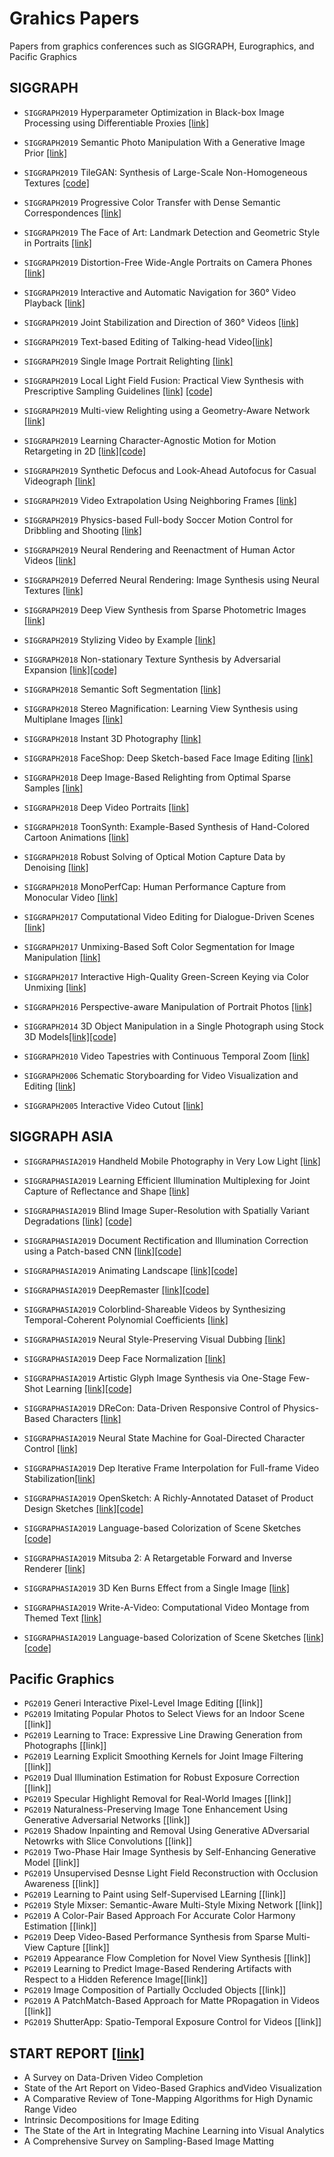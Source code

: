 # Grahics Papers
Papers from graphics conferences such as SIGGRAPH, Eurographics, and Pacific Graphics




## SIGGRAPH 
* `SIGGRAPH2019` Hyperparameter Optimization in Black-box Image Processing using Differentiable Proxies [[link]](https://www.cs.princeton.edu/~fheide/proxyopt)
* `SIGGRAPH2019` Semantic Photo Manipulation With a Generative Image Prior [[link]](http://ganpaint.io/)
* `SIGGRAPH2019` TileGAN: Synthesis of Large-Scale Non-Homogeneous Textures  [[code]](https://github.com/afruehstueck/tileGAN)
* `SIGGRAPH2019` Progressive Color Transfer with Dense Semantic Correspondences [[link]](https://arxiv.org/pdf/1710.00756.pdf)
* `SIGGRAPH2019` The Face of Art: Landmark Detection and Geometric Style in Portraits [[link]](http://www.faculty.idc.ac.il/arik/site/foa/face-of-art.asp)
* `SIGGRAPH2019` Distortion-Free Wide-Angle Portraits on Camera Phones [[link]](http://people.csail.mit.edu/yichangshih/wide_angle_portrait/)
* `SIGGRAPH2019` Interactive and Automatic Navigation for 360° Video Playback [[link]](https://vclab.dgist.ac.kr/interactive360/)
* `SIGGRAPH2019` Joint Stabilization and Direction of 360° Videos [[link]](https://dl.acm.org/citation.cfm?doid=3313807.3211889)
* `SIGGRAPH2019` Text-based Editing of Talking-head Video[[link]](https://www.ohadf.com/projects/text-based-editing/)
* `SIGGRAPH2019` Single Image Portrait Relighting [[link]](https://arxiv.org/pdf/1905.00824.pdf)
* `SIGGRAPH2019` Local Light Field Fusion: Practical View Synthesis 
with Prescriptive Sampling Guidelines [[link]](http://people.eecs.berkeley.edu/~bmild/llff/) [[code]](https://github.com/Fyusion/LLFF)
* `SIGGRAPH2019` Multi-view Relighting using a Geometry-Aware Network [[link]](https://repo-sam.inria.fr/fungraph/deep-relighting/)
* `SIGGRAPH2019` Learning Character-Agnostic Motion for Motion Retargeting in 2D [[link]](https://motionretargeting2d.github.io/)[[code]](https://github.com/ChrisWu1997/2D-Motion-Retargeting)
* `SIGGRAPH2019` Synthetic Defocus and Look-Ahead Autofocus for Casual Videograph [[link]](https://ceciliavision.github.io/vid-auto-focus/)
* `SIGGRAPH2019` Video Extrapolation Using Neighboring Frames [[link]](https://vml.kaist.ac.kr/main/international/individual/157)
* `SIGGRAPH2019` Physics-based Full-body Soccer Motion Control for Dribbling and Shooting [[link]](https://vml.kaist.ac.kr/main/international/individual/156)
* `SIGGRAPH2019` Neural Rendering and Reenactment of Human Actor Videos [[link]](http://gvv.mpi-inf.mpg.de/projects/wxu/HumanReenactment/)
* `SIGGRAPH2019` Deferred Neural Rendering: Image Synthesis using Neural Textures [[link]](https://niessnerlab.org/projects/thies2019neural.html)
* `SIGGRAPH2019` Deep View Synthesis from Sparse Photometric Images [[link]](http://cseweb.ucsd.edu/~ravir/zexiangview.pdf)
* `SIGGRAPH2019` Stylizing Video by Example [[link]](https://dcgi.fel.cvut.cz/home/sykorad/ebsynth.html)

* `SIGGRAPH2018` Non-stationary Texture Synthesis by Adversarial Expansion [[link]](http://vcc.szu.edu.cn/research/2018/TexSyn)[[code]](https://github.com/jessemelpolio/non-stationary_texture_syn)
* `SIGGRAPH2018` Semantic Soft Segmentation [[link]](http://people.inf.ethz.ch/aksoyy/sss/)
* `SIGGRAPH2018` Stereo Magnification: Learning View Synthesis using Multiplane Images [[link]](https://people.eecs.berkeley.edu/~tinghuiz/projects/mpi/)
* `SIGGRAPH2018` Instant 3D Photography [[link]](http://visual.cs.ucl.ac.uk/pubs/instant3d/)
* `SIGGRAPH2018` FaceShop: Deep Sketch-based Face Image Editing [[link]](https://arxiv.org/pdf/1804.08972.pdf)
* `SIGGRAPH2018` Deep Image-Based Relighting from Optimal Sparse Samples [[link]](http://cseweb.ucsd.edu/~viscomp/projects/SIG18Relighting/)
* `SIGGRAPH2018` Deep Video Portraits [[link]](https://web.stanford.edu/~zollhoef/papers/SG2018_DeepVideo/page.html)
* `SIGGRAPH2018` ToonSynth: Example-Based Synthesis of Hand-Colored Cartoon Animations [[link]](http://dcgi.fel.cvut.cz/home/sykorad/toonsynth.html)
* `SIGGRAPH2018` Robust Solving of Optical Motion Capture Data by Denoising [[link]](http://montreal.ubisoft.com/en/robust-solving-of-optical-motion-capture-data-by-denoising/)
* `SIGGRAPH2018` MonoPerfCap: Human Performance Capture from Monocular Video [[link]](http://gvv.mpi-inf.mpg.de/projects/wxu/MonoPerfCap/)

* `SIGGRAPH2017` Computational Video Editing for Dialogue-Driven Scenes [[link]](http://graphics.stanford.edu/papers/roughcut/)
* `SIGGRAPH2017` Unmixing-Based Soft Color Segmentation for Image Manipulation [[link]](http://people.inf.ethz.ch/aksoyy/scs/)
* `SIGGRAPH2017` Interactive High-Quality Green-Screen Keying via Color Unmixing [[link]](http://people.inf.ethz.ch/aksoyy/keying/)
* `SIGGRAPH2016` Perspective-aware Manipulation of Portrait Photos [[link]](https://gfx.cs.princeton.edu/pubs/Fried_2016_PMO/index.php)
* `SIGGRAPH2014` 3D Object Manipulation in a Single Photograph using Stock 3D Models[[link]](http://www.cs.cmu.edu/~om3d/)[[code]](http://www.cs.cmu.edu/~om3d/)
* `SIGGRAPH2010` Video Tapestries with Continuous Temporal Zoom [[link]](https://gfx.cs.princeton.edu/pubs/Barnes_2010_VTW/index.php)
* `SIGGRAPH2006` Schematic Storyboarding for Video Visualization and Editing [[link]](https://grail.cs.washington.edu/projects/storyboards/)
* `SIGGRAPH2005` Interactive Video Cutout [[link]](http://juew.org/projects/VideoCutout/VideoCutout.htm)


## SIGGRAPH ASIA
* `SIGGRAPHASIA2019` Handheld Mobile Photography in Very Low Light [[link]](https://github.com/google/night-sight)
* `SIGGRAPHASIA2019` Learning Efficient Illumination Multiplexing for Joint Capture of Reflectance and Shape [[link]](http://cad.zju.edu.cn/home/hwu/publications/jointcap/project.html)
* `SIGGRAPHASIA2019` Blind Image Super-Resolution with Spatially Variant Degradations [[link]](https://igl.ethz.ch/projects/variational-blind-sr/) [[code]](https://github.com/sunreef/BlindSR)
* `SIGGRAPHASIA2019` Document Rectification and Illumination Correction using a Patch-based CNN [[link]](https://xiaoyu258.github.io/projects/docproj/)[[code]](https://github.com/xiaoyu258/DocProj)
* `SIGGRAPHASIA2019` Animating Landscape [[link]](http://www.npal.cs.tsukuba.ac.jp/~endo/projects/AnimatingLandscape/)[[code]](https://github.com/endo-yuki-t/Animating-Landscape)
* `SIGGRAPHASIA2019` DeepRemaster [[link]](http://iizuka.cs.tsukuba.ac.jp/projects/remastering/en/index.html)[[code]](https://github.com/satoshiiizuka/siggraphasia2019_remastering)


* `SIGGRAPHASIA2019` Colorblind-Shareable Videos by Synthesizing Temporal-Coherent
Polynomial Coefficients [[link]](https://menghanxia.github.io/)
* `SIGGRAPHASIA2019` Neural Style-Preserving Visual Dubbing [[link]](https://gvv.mpi-inf.mpg.de/projects/StyleDub/)
* `SIGGRAPHASIA2019` Deep Face Normalization [[link]](http://luminohope.org/publications.php)
* `SIGGRAPHASIA2019` Artistic Glyph Image Synthesis via One-Stage Few-Shot Learning [[link]](https://hologerry.github.io/AGIS-Net/)[[code]](https://github.com/hologerry/AGIS-Net)
* `SIGGRAPHASIA2019` DReCon: Data-Driven Responsive Control of Physics-Based Characters [[link]]()
* `SIGGRAPHASIA2019` Neural State Machine for Goal-Directed Character Control [[link]]()
* `SIGGRAPHASIA2019` Dep Iterative Frame Interpolation for Full-frame Video Stabilization[[link]](https://arxiv.org/abs/1909.02641)
* `SIGGRAPHASIA2019` OpenSketch: A Richly-Annotated Dataset of Product Design Sketches [[link]](https://ns.inria.fr/d3/OpenSketch/)[[code]](https://gitlab.inria.fr/openskecth)
* `SIGGRAPHASIA2019` Language-based Colorization of Scene Sketches [[code]](https://github.com/SketchyScene/SketchySceneColorization)
* `SIGGRAPHASIA2019` Mitsuba 2: A Retargetable Forward and Inverse Renderer [[link]](https://rgl.epfl.ch/publications/NimierDavidVicini2019Mitsuba2)
* `SIGGRAPHASIA2019` 3D Ken Burns Effect from a Single Image [[link]](http://sniklaus.com/papers/kenburns)
* `SIGGRAPHASIA2019` Write-A-Video: Computational Video Montage from Themed Text [[link]](http://www.faculty.idc.ac.il/arik/site/writeVideo.asp)
* `SIGGRAPHASIA2019` Language-based Colorization of Scene Sketches
 [[link]](http://sweb.cityu.edu.hk/hongbofu/doc/language-based_sketch_colorization_SA19.pdf)[[code]](https://github.com/SketchyScene/SketchySceneColorization)



## Pacific Graphics
* `PG2019` Generi Interactive Pixel-Level Image Editing [[link]]
* `PG2019` Imitating Popular Photos to Select Views for an Indoor Scene [[link]]
* `PG2019` Learning to Trace: Expressive Line Drawing Generation from Photographs [[link]]
* `PG2019` Learning Explicit Smoothing Kernels for Joint Image Filtering [[link]]
* `PG2019` Dual Illumination Estimation for Robust Exposure Correction [[link]]
* `PG2019` Specular Highlight Removal for Real-World Images [[link]]
* `PG2019` Naturalness-Preserving Image Tone Enhancement Using Generative Adversarial Networks [[link]]
* `PG2019` Shadow Inpainting and Removal Using Generative ADversarial Netowrks with Slice Convolutions [[link]]
* `PG2019` Two-Phase Hair Image Synthesis by Self-Enhancing Generative Model [[link]]
* `PG2019` Unsupervised Desnse Light Field Reconstruction with Occlusion Awareness [[link]]
* `PG2019` Learning to Paint using Self-Supervised LEarning [[link]]
* `PG2019` Style Mixser: Semantic-Aware Multi-Style Mixing Network [[link]]
* `PG2019` A Color-Pair Based Approach For Accurate Color Harmony Estimation [[link]]
* `PG2019` Deep Video-Based Performance Synthesis from Sparse Multi-View Capture [[link]]
* `PG2019` Appearance Flow Completion for Novel View Synthesis [[link]]
* `PG2019` Learning to Predict Image-Based Rendering Artifacts with Respect to a Hidden Reference Image[[link]]
* `PG2019` Image Composition of Partially Occluded Objects [[link]]
* `PG2019` A PatchMatch-Based Approach for Matte PRopagation in Videos [[link]]
* `PG2019` ShutterApp: Spatio-Temporal Exposure Control for Videos [[link]]





## START REPORT [[link]](https://sites.google.com/site/drminchen/cgf-info/cgf-stars)
* A Survey on Data-Driven Video Completion
* State of the Art Report on Video-Based Graphics andVideo Visualization
* A Comparative Review of Tone-Mapping Algorithms for High Dynamic Range Video
* Intrinsic Decompositions for Image Editing
* The State of the Art in Integrating Machine Learning into Visual Analytics
* A Comprehensive Survey on Sampling-Based Image Matting

